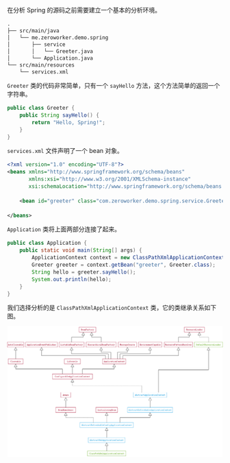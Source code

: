 在分析 Spring 的源码之前需要建立一个基本的分析环境。

```
.
├── src/main/java
│   └── me.zeroworker.demo.spring
│       ├── service
│       │   └── Greeter.java
│       └── Application.java
└── src/main/resources
    └── services.xml
```

`Greeter` 类的代码非常简单，只有一个 `sayHello` 方法，这个方法简单的返回一个字符串。

```java
public class Greeter {
    public String sayHello() {
        return "Hello, Spring!";
    }
}
```

`services.xml` 文件声明了一个 bean 对象。

```xml
<?xml version="1.0" encoding="UTF-8"?>
<beans xmlns="http://www.springframework.org/schema/beans"
       xmlns:xsi="http://www.w3.org/2001/XMLSchema-instance"
       xsi:schemaLocation="http://www.springframework.org/schema/beans http://www.springframework.org/schema/beans/spring-beans.xsd">

    <bean id="greeter" class="com.zeroworker.demo.spring.service.Greeter"/>

</beans>
```

`Application` 类将上面两部分连接了起来。

```java
public class Application {
    public static void main(String[] args) {
        ApplicationContext context = new ClassPathXmlApplicationContext("services.xml");
        Greeter greeter = context.getBean("greeter", Greeter.class);
        String hello = greeter.sayHello();
        System.out.println(hello);
    }
}
```

我们选择分析的是 `ClassPathXmlApplicationContext` 类，它的类继承关系如下图。

![](images/ClassPathXmlApplicationContext.png)